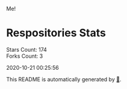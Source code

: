 Me!

# Respositories Stats
Stars Count: 174  
Forks Count: 3

2020-10-21 00:25:56  

This README is automatically generated by [🐰](https://github.com/rnitta/rnitta).
